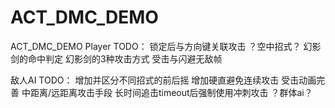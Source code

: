 # ACT_DMC_DEMO
ACT_DMC_DEMO
Player TODO：
锁定后与方向键关联攻击
？空中招式？
幻影剑的命中判定
幻影剑的3种攻击方式
受击与闪避无敌帧

敌人AI TODO：
增加并区分不同招式的前后摇
增加硬直避免连续攻击
受击动画完善
中距离/远距离攻击手段
长时间追击timeout后强制使用冲刺攻击
？群体ai？